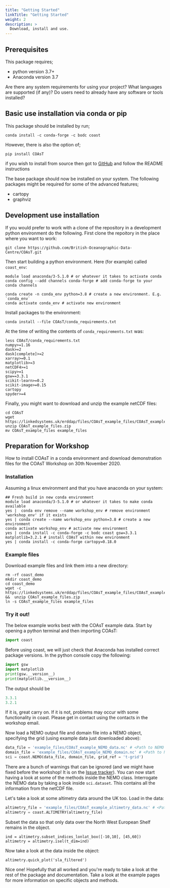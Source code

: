 ```yaml
---
title: "Getting Started"
linkTitle: "Getting Started"
weight: 2
description: >
  Download, install and use.
---
```


## Prerequisites

This package requires;
- python version 3.7+
- Anaconda version 3.7

Are there any system requirements for using your project? What languages are supported (if any)? Do users need to already have any software or tools installed?

## Basic use installation via conda or pip

This package should be installed by run;
```shell
conda install -c conda-forge -c bodc coast
```
However, there is also the option of;
```shell
pip install COAsT
```

if you wish to install from source then got to [GitHub](https://github.com/british-oceanographic-data-centre/COAsT) and follow the README instructions

The base package should now be installed on your system. The following packages might be required for some of the advanced features;

- cartopy
- graphviz

## Development use installation

If you would prefer to work with a clone of the repository in a development
python environment do the following. First clone the repoitory in the place
where you want to work:
```
git clone https://github.com/British-Oceanographic-Data-Centre/COAsT.git
```
Then start building a python environment. Here (for example) called ``coast_env``:

```
module load anaconda/3-5.1.0 # or whatever it takes to activate conda
conda config --add channels conda-forge # add conda-forge to your conda channels

conda create -n conda_env python=3.8 # create a new environment. E.g. `conda_env`
conda activate conda_env # activate new environment
```
Install packages to the environment:
```
conda install --file COAsT/conda_requirements.txt
```
At the time of writing the contents of `conda_requirements.txt` was:
```
less COAsT/conda_requirements.txt
numpy>=1.16
dask>=2
dask[complete]>=2
xarray>=0.1
matplotlib>=3
netCDF4>=1
scipy>=1
gsw==3.3.1
scikit-learn>=0.2
scikit-image>=0.15
cartopy
spyder>=4
```

Finally, you might want to download and unzip the example netCDF files:
```
cd COAsT
wget https://linkedsystems.uk/erddap/files/COAsT_example_files/COAsT_example_files.zip
unzip COAsT_example_files.zip
mv COAsT_example_files example_files
```

## Preparation for Workshop

How to install COAsT in a conda environment and download demonstration files
for the COAsT Workshop on 30th November 2020.

### Installation

Assuming a linux environment and that you have anaconda on your system:

```shell
## Fresh build in new conda environment
module load anaconda/3-5.1.0 # or whatever it takes to make conda available
yes |  conda env remove --name workshop_env # remove environment 'workshop_env' if it exists
yes | conda create --name workshop_env python=3.8 # create a new environment
conda activate workshop_env # activate new environment
yes | conda install -c conda-forge -c bodc coast gsw=3.3.1 matplotlib=3.2.1 # install COAsT within new environment
yes | conda install -c conda-forge cartopy=0.18.0
```

### Example files

Download example files and link them into a new directory:

```shell
rm -rf coast_demo
mkdir coast_demo
cd coast_demo
wget -c https://linkedsystems.uk/erddap/files/COAsT_example_files/COAsT_example_files.zip &&  unzip COAsT_example_files.zip
ln -s COAsT_example_files example_files
```

### Try it out!
The below example works best with the COAsT example data. Start by opening a
python terminal and then importing COAsT:
```python
import coast
```
Before using coast, we will just check that Anaconda has installed correct package versions. In the python console copy the following:
```python
import gsw
import matplotlib
print(gsw.__version__)
print(matplotlib.__version__)
```
The output should be
```python
3.3.1
3.2.1
```
If it is, great carry on. If it is not, problems may occur with some functionality in coast. Please get in contact using the contacts in the workshop email.

Now load a NEMO output file and domain file into a NEMO object, specifying the
  grid (using example data just downloaded above):
```python
data_file = 'example_files/COAsT_example_NEMO_data.nc' # <Path to NEMO data file>
domain_file = 'example_files/COAsT_example_NEMO_domain.nc' # <Path to NEMO domain file>
sci = coast.NEMO(data_file, domain_file, grid_ref = 't-grid')
```
There are a bunch of warnings that can be ignored (and we might have fixed before the
  workshop! It is on the [Issue tracker](https://github.com/British-Oceanographic-Data-Centre/COAsT/issues/123)). You can now start having a look at some
  of the methods inside the NEMO class. Interrogate the NEMO data by taking a look inside ``sci.dataset``. This contains all the information from the netCDF file.

Let's take a look at some altimetry data around the UK too. Load in the data:
```python
altimetry_file = 'example_files/COAsT_example_altimetry_data.nc' # <Path to Altimetry data file>
altimetry = coast.ALTIMETRY(altimetry_file)
```
Subset the data so that only data over the North West European Shelf remains in the object.
```
ind = altimetry.subset_indices_lonlat_box([-10,10], [45,60])
altimetry = altimetry.isel(t_dim=ind)
```
Now take a look at the data inside the object:
```
altimetry.quick_plot('sla_filtered')
```

Nice one! Hopefully that all worked and you're ready to take a look at the rest of the
package and documentation. Take a look at the example pages for more information on
specific objects and methods.
